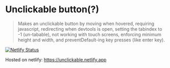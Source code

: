 # Unclickable button(?)

> Makes an unclickable button by moving when hovered, requiring javascript, redirecting when devtools is open, setting the tabindex to -1 (un-tabable), not working with touch screens, enforcing minimum height and width, and preventDefault-ing key presses (like enter key).

[![Netlify Status](https://api.netlify.com/api/v1/badges/0b181a4a-5b63-41c0-afef-403343abbc35/deploy-status)](https://app.netlify.com/sites/unclickable/deploys)

Hosted on netlify: <https://unclickable.netlify.app>
